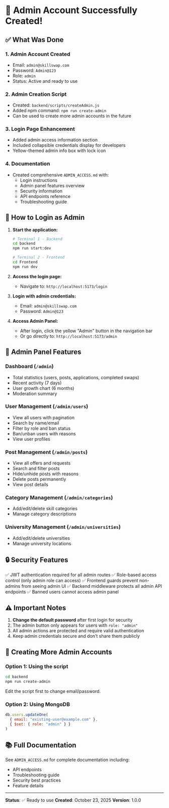 # 🎉 Admin Account Successfully Created!

## ✅ What Was Done

### 1. **Admin Account Created**
   - Email: `admin@skillswap.com`
   - Password: `Admin@123`
   - Role: `admin`
   - Status: Active and ready to use

### 2. **Admin Creation Script**
   - Created: `backend/scripts/createAdmin.js`
   - Added npm command: `npm run create-admin`
   - Can be used to create more admin accounts in the future

### 3. **Login Page Enhancement**
   - Added admin access information section
   - Included collapsible credentials display for developers
   - Yellow-themed admin info box with lock icon

### 4. **Documentation**
   - Created comprehensive `ADMIN_ACCESS.md` with:
     - Login instructions
     - Admin panel features overview
     - Security information
     - API endpoints reference
     - Troubleshooting guide

## 🚀 How to Login as Admin

1. **Start the application:**
   ```bash
   # Terminal 1 - Backend
   cd backend
   npm run start:dev
   
   # Terminal 2 - Frontend
   cd Frontend
   npm run dev
   ```

2. **Access the login page:**
   - Navigate to: `http://localhost:5173/login`

3. **Login with admin credentials:**
   - Email: `admin@skillswap.com`
   - Password: `Admin@123`

4. **Access Admin Panel:**
   - After login, click the yellow "Admin" button in the navigation bar
   - Or go directly to: `http://localhost:5173/admin`

## 🎯 Admin Panel Features

### Dashboard (`/admin`)
- Total statistics (users, posts, applications, completed swaps)
- Recent activity (7 days)
- User growth chart (6 months)
- Moderation summary

### User Management (`/admin/users`)
- View all users with pagination
- Search by name/email
- Filter by role and ban status
- Ban/unban users with reasons
- View user profiles

### Post Management (`/admin/posts`)
- View all offers and requests
- Search and filter posts
- Hide/unhide posts with reasons
- Delete posts permanently
- View post details

### Category Management (`/admin/categories`)
- Add/edit/delete skill categories
- Manage category descriptions

### University Management (`/admin/universities`)
- Add/edit/delete universities
- Manage university locations

## 🔒 Security Features

✅ JWT authentication required for all admin routes
✅ Role-based access control (only admin role can access)
✅ Frontend guards prevent non-admins from seeing admin UI
✅ Backend middleware protects all admin API endpoints
✅ Banned users cannot access admin panel

## ⚠️ Important Notes

1. **Change the default password** after first login for security
2. The admin button only appears for users with `role: "admin"`
3. All admin actions are protected and require valid authentication
4. Keep admin credentials secure and don't share them publicly

## 📝 Creating More Admin Accounts

### Option 1: Using the script
```bash
cd backend
npm run create-admin
```
Edit the script first to change email/password.

### Option 2: Using MongoDB
```javascript
db.users.updateOne(
  { email: "existing-user@example.com" },
  { $set: { role: "admin" } }
)
```

## 📚 Full Documentation

See `ADMIN_ACCESS.md` for complete documentation including:
- API endpoints
- Troubleshooting guide
- Security best practices
- Feature details

---

**Status**: ✅ Ready to use
**Created**: October 23, 2025
**Version**: 1.0.0
